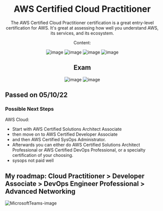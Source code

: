<div align="center">

# AWS Certified Cloud Practitioner

The AWS Certified Cloud Practitioner certification is a great entry-level certification for AWS. It's great at assessing how well you understand AWS, its services, and its ecosystem.

Content: 

![image](https://user-images.githubusercontent.com/104793540/194054994-3f8532ed-037c-4ccd-a51b-b2382ee81bdc.png)
![image](https://user-images.githubusercontent.com/104793540/194055038-142ba776-ce6d-4d0f-b525-be053b2b773c.png)
![image](https://user-images.githubusercontent.com/104793540/194055083-0576cc51-3ad5-4e16-89ed-26190775e3c3.png)
![image](https://user-images.githubusercontent.com/104793540/194055144-75515154-9ae3-4d38-a170-538ab33e066c.png)




## Exam 

![image](https://user-images.githubusercontent.com/104793540/191229067-505f0aeb-36cc-4634-9967-312b036a6a3d.png)
![image](https://user-images.githubusercontent.com/104793540/191229579-bc657fdb-978a-4f54-8ca3-355dc1b3e9f5.png)

  </div>

## Passed on 05/10/22

### Possible Next Steps 
AWS Cloud: 
- Start with AWS Certified Solutions Architect Associate
- then move on to AWS Certified Developer Associate 
- and then AWS Certified SysOps Administrator.
- Afterwards you can either do AWS Certified Solutions Architect Professional or AWS Certified DevOps Professional, or a specialty certification of your choosing.
- sysops not paid well 

## My roadmap:  Cloud Practitioner > Developer Associate > DevOps Engineer Professional > Advanced Networking 

![MicrosoftTeams-image](https://user-images.githubusercontent.com/104793540/194301128-b2218517-c156-4b85-9f07-ab4d387e33eb.png)
